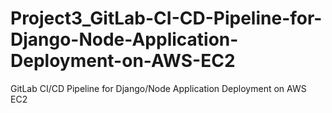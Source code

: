 # Project3_GitLab-CI-CD-Pipeline-for-Django-Node-Application-Deployment-on-AWS-EC2
GitLab CI/CD Pipeline for Django/Node Application Deployment on AWS EC2
